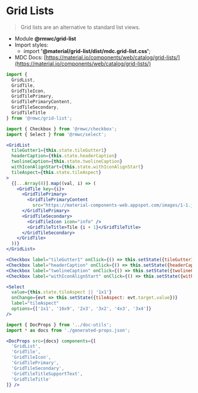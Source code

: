 # Grid Lists

> Grid lists are an alternative to standard list views.

- Module **@rmwc/grid-list**
- Import styles:
  - import **'@material/grid-list/dist/mdc.grid-list.css'**;
- MDC Docs: [https://material.io/components/web/catalog/grid-lists/](https://material.io/components/web/catalog/grid-lists/)

```jsx render
import {
  GridList,
  GridTile,
  GridTileIcon,
  GridTilePrimary,
  GridTilePrimaryContent,
  GridTileSecondary,
  GridTileTitle
} from '@rmwc/grid-list';

import { Checkbox } from '@rmwc/checkbox';
import { Select } from '@rmwc/select';

<GridList
  tileGutter1={this.state.tileGutter1}
  headerCaption={this.state.headerCaption}
  twolineCaption={this.state.twolineCaption}
  withIconAlignStart={this.state.withIconAlignStart}
  tileAspect={this.state.tileAspect}
>
  {[...Array(8)].map((val, i) => (
    <GridTile key={i}>
      <GridTilePrimary>
        <GridTilePrimaryContent         
          src="https://material-components-web.appspot.com/images/1-1.jpg" alt="test"/>
      </GridTilePrimary>
      <GridTileSecondary>
        <GridTileIcon icon="info" />
        <GridTileTitle>Tile {i + 1}</GridTileTitle>
      </GridTileSecondary>
    </GridTile>
  ))}
</GridList>

<Checkbox label="tileGutter1" onClick={() => this.setState({tileGutter1: !this.state.tileGutter1})}/>
<Checkbox label="headerCaption" onClick={() => this.setState({headerCaption: !this.state.headerCaption})}/>
<Checkbox label="twolineCaption" onClick={() => this.setState({twolineCaption: !this.state.twolineCaption})}/>
<Checkbox label="withIconAlignStart" onClick={() => this.setState({withIconAlignStart: !this.state.withIconAlignStart})}/>

<Select
  value={this.state.tileAspect || '1x1'}
  onChange={evt => this.setState({tileAspect: evt.target.value})}
  label="tileAspect"
  options={['1x1', '16x9', '2x3', '3x2', '4x3', '3x4']}
/>
```

```jsx renderOnly
import { DocProps } from '../doc-utils';
import * as docs from './generated-props.json';

<DocProps src={docs} components={[
  'GridList',
  'GridTile',
  'GridTileIcon',
  'GridTilePrimary',
  'GridTileSecondary',
  'GridTileTitleSupportText',
  'GridTileTitle'
]} />
```
